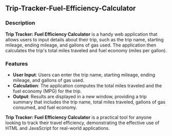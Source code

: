 ## Trip-Tracker-Fuel-Efficiency-Calculator

### Description

**Trip Tracker: Fuel Efficiency Calculator** is a handy web application that allows users to input details about their trip, such as the trip name, starting mileage, ending mileage, and gallons of gas used. The application then calculates the trip's total miles traveled and fuel economy (miles per gallon).

### Features

- **User Input**: Users can enter the trip name, starting mileage, ending mileage, and gallons of gas used.
- **Calculation**: The application computes the total miles traveled and the fuel economy (MPG) for the trip.
- **Output**: Results are displayed in a new window, providing a trip summary that includes the trip name, total miles traveled, gallons of gas consumed, and fuel economy.

**Trip Tracker: Fuel Efficiency Calculator** is a practical tool for anyone looking to track their travel efficiency, demonstrating the effective use of HTML and JavaScript for real-world applications.

